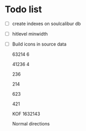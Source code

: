 
# Todo list
- [ ] create indexes on soulcalibur db 
- [ ] hitlevel minwidth
- [ ] Build icons in source data
    
    63214
        6


    41236
        4
    
    236

    214

    623

    421

    KOF 1632143

    Normal directions
    